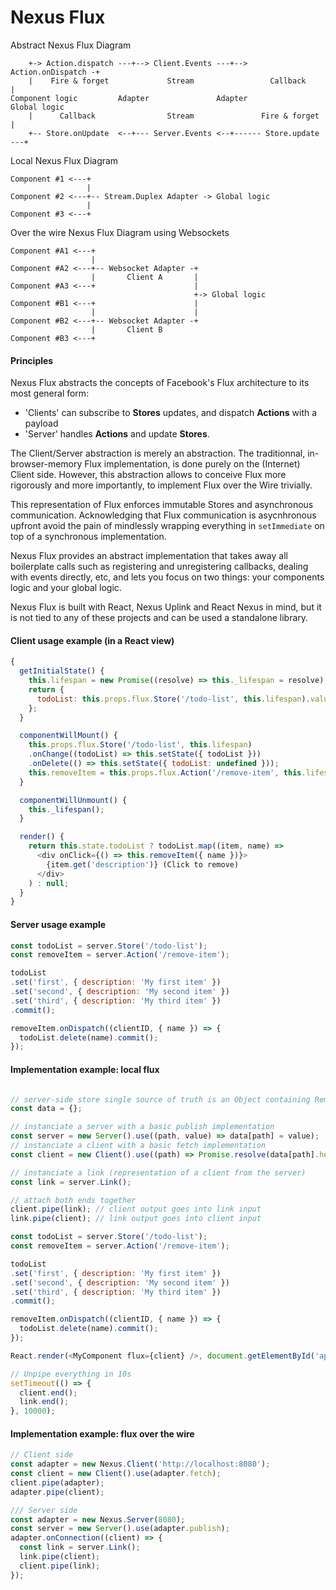 Nexus Flux
==========

Abstract Nexus Flux Diagram
```
    +-> Action.dispatch ---+--> Client.Events ---+--> Action.onDispatch -+
    |    Fire & forget             Stream                 Callback       |
Component logic         Adapter               Adapter               Global logic
    |      Callback                Stream               Fire & forget    |
    +-- Store.onUpdate  <--+--- Server.Events <--+------ Store.update ---+
```


Local Nexus Flux Diagram
```
Component #1 <---+
                 |
Component #2 <---+-- Stream.Duplex Adapter -> Global logic
                 |
Component #3 <---+

```

Over the wire Nexus Flux Diagram using Websockets
```
Component #A1 <---+
                  |
Component #A2 <---+-- Websocket Adapter -+
                  |       Client A       |
Component #A3 <---+                      |
                                         +-> Global logic
Component #B1 <---+                      |
                  |                      |
Component #B2 <---+-- Websocket Adapter -+
                  |       Client B
Component #B3 <---+
```

#### Principles

Nexus Flux abstracts the concepts of Facebook's Flux architecture to its most general form:
- 'Clients' can subscribe to __Stores__ updates, and dispatch __Actions__ with a payload
- 'Server' handles __Actions__ and update __Stores__.

The Client/Server abstraction is merely an abstraction. The traditionnal, in-browser-memory
Flux implementation, is done purely on the (Internet) Client side. However, this abstraction allows
to conceive Flux more rigorously and more importantly, to implement Flux over the Wire trivially.

This representation of Flux enforces immutable Stores and asynchronous communication. Acknowledging
that Flux communication is asycnhronous upfront avoid the pain of mindlessly wrapping everything in `setImmediate`
on top of a synchronous implementation.

Nexus Flux provides an abstract implementation that takes away all boilerplate calls such as registering and unregistering callbacks, dealing with events directly, etc,
and lets you focus on two things: your components logic and your global logic.

Nexus Flux is built with React, Nexus Uplink and React Nexus in mind, but it is not tied to any of these projects and can be used a standalone library.

#### Client usage example (in a React view)

```js
{
  getInitialState() {
    this.lifespan = new Promise((resolve) => this._lifespan = resolve);
    return {
      todoList: this.props.flux.Store('/todo-list', this.lifespan).value,
    };
  }

  componentWillMount() {
    this.props.flux.Store('/todo-list', this.lifespan)
    .onChange((todoList) => this.setState({ todoList }))
    .onDelete(() => this.setState({ todoList: undefined }));
    this.removeItem = this.props.flux.Action('/remove-item', this.lifespan).dispatch;
  }

  componentWillUnmount() {
    this._lifespan();
  }

  render() {
    return this.state.todoList ? todoList.map((item, name) =>
      <div onClick={() => this.removeItem({ name })}>
        {item.get('description')} (Click to remove)
      </div>
    ) : null;
  }
}
```

#### Server usage example

```js
const todoList = server.Store('/todo-list');
const removeItem = server.Action('/remove-item');

todoList
.set('first', { description: 'My first item' })
.set('second', { description: 'My second item' })
.set('third', { description: 'My third item' })
.commit();

removeItem.onDispatch((clientID, { name }) => {
  todoList.delete(name).commit();
});
```

#### Implementation example: local flux

```js

// server-side store single source of truth is an Object containing Remutable instances
const data = {};

// instanciate a server with a basic publish implementation
const server = new Server().use((path, value) => data[path] = value);
// instanciate a client with a basic fetch implementation
const client = new Client().use((path) => Promise.resolve(data[path].head));

// instanciate a link (representation of a client from the server)
const link = server.Link();

// attach both ends together
client.pipe(link); // client output goes into link input
link.pipe(client); // link output goes into client input

const todoList = server.Store('/todo-list');
const removeItem = server.Action('/remove-item');

todoList
.set('first', { description: 'My first item' })
.set('second', { description: 'My second item' })
.set('third', { description: 'My third item' })
.commit();

removeItem.onDispatch((clientID, { name }) => {
  todoList.delete(name).commit();
});

React.render(<MyComponent flux={client} />, document.getElementById('app-root'));

// Unpipe everything in 10s
setTimeout(() => {
  client.end();
  link.end();
}, 10000);
```

#### Implementation example: flux over the wire

```js
// Client side
const adapter = new Nexus.Client('http://localhost:8080');
const client = new Client().use(adapter.fetch);
client.pipe(adapter);
adapter.pipe(client);
```

```js
/// Server side
const adapter = new Nexus.Server(8080);
const server = new Server().use(adapter.publish);
adapter.onConnection((client) => {
  const link = server.Link();
  link.pipe(client);
  client.pipe(link);
});
```
